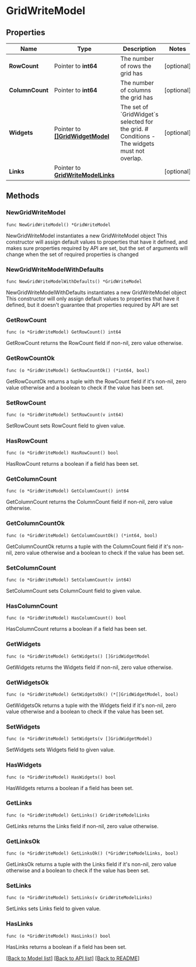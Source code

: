 # GridWriteModel

## Properties

Name | Type | Description | Notes
------------ | ------------- | ------------- | -------------
**RowCount** | Pointer to **int64** | The number of rows the grid has | [optional] 
**ColumnCount** | Pointer to **int64** | The number of columns the grid has | [optional] 
**Widgets** | Pointer to [**[]GridWidgetModel**](GridWidgetModel.md) | The set of &#x60;GridWidget&#x60;s selected for the grid.  # Conditions  - The widgets must not overlap. | [optional] 
**Links** | Pointer to [**GridWriteModelLinks**](GridWriteModelLinks.md) |  | [optional] 

## Methods

### NewGridWriteModel

`func NewGridWriteModel() *GridWriteModel`

NewGridWriteModel instantiates a new GridWriteModel object
This constructor will assign default values to properties that have it defined,
and makes sure properties required by API are set, but the set of arguments
will change when the set of required properties is changed

### NewGridWriteModelWithDefaults

`func NewGridWriteModelWithDefaults() *GridWriteModel`

NewGridWriteModelWithDefaults instantiates a new GridWriteModel object
This constructor will only assign default values to properties that have it defined,
but it doesn't guarantee that properties required by API are set

### GetRowCount

`func (o *GridWriteModel) GetRowCount() int64`

GetRowCount returns the RowCount field if non-nil, zero value otherwise.

### GetRowCountOk

`func (o *GridWriteModel) GetRowCountOk() (*int64, bool)`

GetRowCountOk returns a tuple with the RowCount field if it's non-nil, zero value otherwise
and a boolean to check if the value has been set.

### SetRowCount

`func (o *GridWriteModel) SetRowCount(v int64)`

SetRowCount sets RowCount field to given value.

### HasRowCount

`func (o *GridWriteModel) HasRowCount() bool`

HasRowCount returns a boolean if a field has been set.

### GetColumnCount

`func (o *GridWriteModel) GetColumnCount() int64`

GetColumnCount returns the ColumnCount field if non-nil, zero value otherwise.

### GetColumnCountOk

`func (o *GridWriteModel) GetColumnCountOk() (*int64, bool)`

GetColumnCountOk returns a tuple with the ColumnCount field if it's non-nil, zero value otherwise
and a boolean to check if the value has been set.

### SetColumnCount

`func (o *GridWriteModel) SetColumnCount(v int64)`

SetColumnCount sets ColumnCount field to given value.

### HasColumnCount

`func (o *GridWriteModel) HasColumnCount() bool`

HasColumnCount returns a boolean if a field has been set.

### GetWidgets

`func (o *GridWriteModel) GetWidgets() []GridWidgetModel`

GetWidgets returns the Widgets field if non-nil, zero value otherwise.

### GetWidgetsOk

`func (o *GridWriteModel) GetWidgetsOk() (*[]GridWidgetModel, bool)`

GetWidgetsOk returns a tuple with the Widgets field if it's non-nil, zero value otherwise
and a boolean to check if the value has been set.

### SetWidgets

`func (o *GridWriteModel) SetWidgets(v []GridWidgetModel)`

SetWidgets sets Widgets field to given value.

### HasWidgets

`func (o *GridWriteModel) HasWidgets() bool`

HasWidgets returns a boolean if a field has been set.

### GetLinks

`func (o *GridWriteModel) GetLinks() GridWriteModelLinks`

GetLinks returns the Links field if non-nil, zero value otherwise.

### GetLinksOk

`func (o *GridWriteModel) GetLinksOk() (*GridWriteModelLinks, bool)`

GetLinksOk returns a tuple with the Links field if it's non-nil, zero value otherwise
and a boolean to check if the value has been set.

### SetLinks

`func (o *GridWriteModel) SetLinks(v GridWriteModelLinks)`

SetLinks sets Links field to given value.

### HasLinks

`func (o *GridWriteModel) HasLinks() bool`

HasLinks returns a boolean if a field has been set.


[[Back to Model list]](../README.md#documentation-for-models) [[Back to API list]](../README.md#documentation-for-api-endpoints) [[Back to README]](../README.md)


